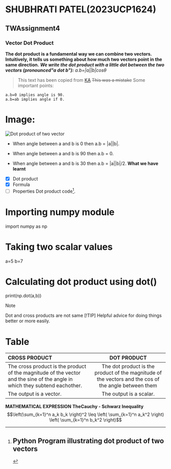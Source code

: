 # SHUBHRATI PATEL(2023UCP1624)
## TWAssignment4
### Vector Dot Product
**The dot product is a fundamental way we can combine two
vectors. Intuitively, it tells us something about how much two
vectors point in the same direction.**
***We write the dot product with a little dot between the two
vectors (pronounced"a dot b"):***
*a.b=|a||b|cosθ*
>This text has been copied from
[KA](https://www.khanacademy.org/math/multivariable-calculus/thinking-about-multivariable-function/x786f2022:vectors-and-matrices/a/dot-products-mvc)
~~This was a mistake~~
Some important points:
```
a.b=0 implies angle is 90.
a.b=ab implies angle if 0.
```
# Image:
![Dot product of two vector](https://d138zd1ktt9iqe.cloudfront.net/media/seo_landing_files/dot-product-of-vectors-1626103027.png)
- When angle between a and b is 0 then a.b = |a||b|.
* When angle between a and b is 90 then a.b = 0.
+ When angle between a and b is 30 then a.b = |a||b|/2.
**What we have learnt**
- [X] Dot product
- [X] Formula
- [ ] Properties
Dot product code[^1].
[^1]:# Python Program illustrating dot product of two vectors
# Importing numpy module
import numpy as np
# Taking two scalar values
a=5
b=7
# Calculating dot product using dot()
print(np.dot(a,b))
>[!NOTE]
>Dot and cross products are not same
>[!TIP]
>Helpful advice for doing things better or more easily.
# Table
|CROSS PRODUCT|DOT PRODUCT|
|:--- | :---: |
|The cross product is the product of the magnitude of the vector and the sine of the angle in which they subtend eachother. |The dot product is the product of the magnitude of the vectors and the cos of the angle between them |
| The output is a vector.| The output is a scalar. |

**MATHEMATICAL EXPRESSION**
**TheCauchy - Schwarz Inequality**
$$\left(\sum_{k=1}^n a_k b_k \right)^2 \leq \left( \sum_{k=1}^n a_k^2 \right) \left( \sum_{k=1}^n b_k^2 \right)$$
